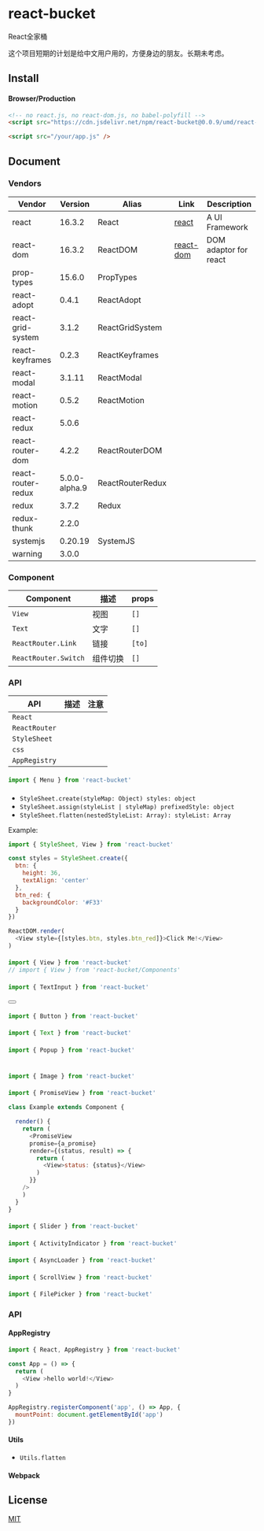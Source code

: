 # react-bucket
React全家桶

这个项目短期的计划是给中文用户用的，方便身边的朋友。长期未考虑。


## Install

#### Browser/Production

```html
<!-- no react.js, no react-dom.js, no babel-polyfill -->
<script src="https://cdn.jsdelivr.net/npm/react-bucket@0.0.9/umd/react-bucket.production.js" />

<script src="/your/app.js" />
```

## Document

### Vendors

Vendor | Version  | Alias | Link | Description
------------------|---------|-------|------|------------
react             |  16.3.2 | React | [react](https://github.com/facebook/react) | A UI Framework
react-dom| 16.3.2 | ReactDOM | [react-dom](https://github.com/facebook/react) | DOM adaptor for react
prop-types        | 15.6.0   | PropTypes
react-adopt       | 0.4.1    | ReactAdopt
react-grid-system | 3.1.2     | ReactGridSystem
react-keyframes   | 0.2.3     | ReactKeyframes
react-modal       | 3.1.11     | ReactModal
react-motion      | 0.5.2     | ReactMotion
react-redux       | 5.0.6     | 
react-router-dom  | 4.2.2     | ReactRouterDOM
react-router-redux|5.0.0-alpha.9 | ReactRouterRedux
redux             | 3.7.2    | Redux
redux-thunk       | 2.2.0    |
systemjs          | 0.20.19    | SystemJS
warning           | 3.0.0      |



### Component


Component | 描述 | props
---------|----------|---------
 `View` | 视图 | `[]`
 `Text` | 文字 | `[]`
 `ReactRouter.Link` | 链接 | `[to]`
 `ReactRouter.Switch` | 组件切换 | `[]`
 
 ### API

API | 描述 | 注意
---------|----------|---------
 `React` |  | 
 `ReactRouter` |  | 
 `StyleSheet` |  | 
 `css` |  | 
 `AppRegistry` |  | 


#### <Menu>

```js
import { Menu } from 'react-bucket'
```

#### <StyleSheet>

* `StyleSheet.create(styleMap: Object) styles: object`
* `StyleSheet.assign(styleList | styleMap) prefixedStyle: object`
* `StyleSheet.flatten(nestedStyleList: Array): styleList: Array`

Example:

```js
import { StyleSheet, View } from 'react-bucket'

const styles = StyleSheet.create({
  btn: {
    height: 36,
    textAlign: 'center'
  },
  btn_red: {
    backgroundColor: '#F33'
  }
})

ReactDOM.render(
  <View style={[styles.btn, styles.btn_red]}>Click Me!</View>
)

```


#### <View>

```js
import { View } from 'react-bucket'
// import { View } from 'react-bucket/Components'
```

#### <TextInput>

```js
import { TextInput } from 'react-bucket'
```

#### <Button>

```js
import { Button } from 'react-bucket'
```


#### <Text>

```js
import { Text } from 'react-bucket'
```


#### <Popup>

```js
import { Popup } from 'react-bucket'
```




#### <Image>

```js
import { Image } from 'react-bucket'
```

#### <PromiseView>

```js
import { PromiseView } from 'react-bucket'

class Example extends Component {

  render() {
    return (
      <PromiseView
      promise={a_promise}
      render={(status, result) => {
        return (
          <View>status: {status}</View>
        )
      }}
    />
    )
  }
}

```


#### <Slider>

```js
import { Slider } from 'react-bucket'

```

#### <ActivityIndicator>

```js
import { ActivityIndicator } from 'react-bucket'

```

#### <AsyncLoader>

```js
import { AsyncLoader } from 'react-bucket'

```


#### <ScrollView>

```js
import { ScrollView } from 'react-bucket'

```

#### <FilePicker>

```js
import { FilePicker } from 'react-bucket'

```

### API

#### AppRegistry

```js
import { React, AppRegistry } from 'react-bucket'

const App = () => {
  return (
    <View >hello world!</View>
  )
}

AppRegistry.registerComponent('app', () => App, {
  mountPoint: document.getElementById('app')
})
```

#### Utils

* `Utils.flatten`

#### Webpack





## License

[MIT](LICENSE)